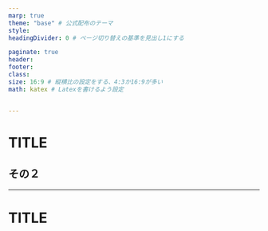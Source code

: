 ```yaml
---
marp: true
theme: "base" # 公式配布のテーマ
style:
headingDivider: 0 # ページ切り替えの基準を見出し1にする

paginate: true
header:
footer:
class:
size: 16:9 # 縦横比の設定をする、4:3か16:9が多い
math: katex # Latexを書けるよう設定


---
```

<!-- _class: lead -->
<!-- _paginate: false -->
# TITLE
## その２


---
# TITLE